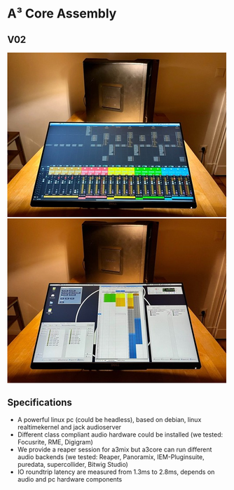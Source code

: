 # A³ Core Assembly
## V02
![](pics_assembly/v02/a3core_v02_mix.jpg)
![](pics_assembly/v02/a3core_v02_config.jpg)

## Specifications
- A powerful linux pc (could be headless), based on debian, linux realtimekernel and jack audioserver
- Different class compliant audio hardware could be installed (we tested: Focusrite, RME, Digigram)
- We provide a reaper session for a3mix but a3core can run different audio backends (we tested: Reaper, Panoramix, IEM-Pluginsuite, puredata, supercollider, Bitwig Studio)
- IO roundtrip latency are measured from 1.3ms to 2.8ms, depends on audio and pc hardware components 